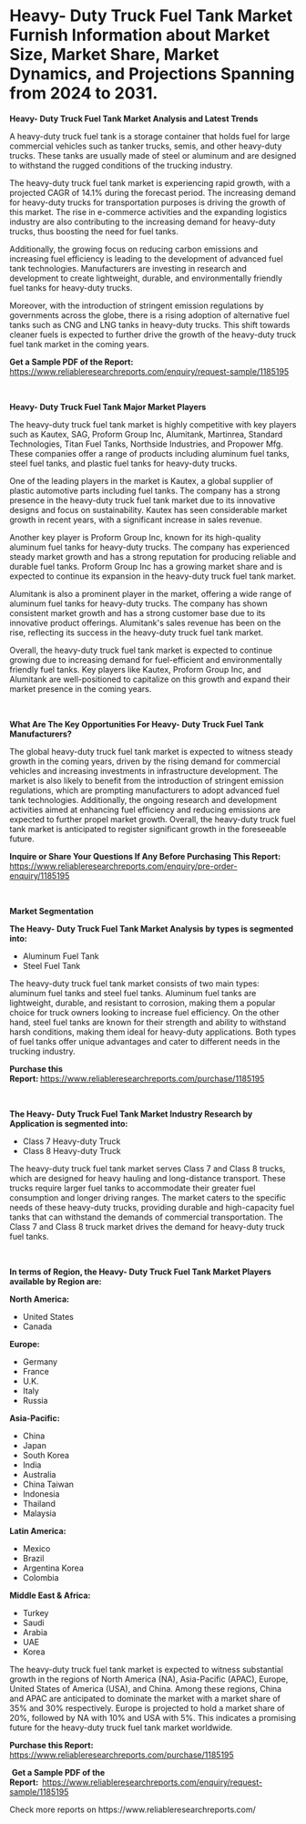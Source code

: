 <p><h1>Heavy- Duty Truck Fuel Tank Market Furnish Information about Market Size, Market Share, Market Dynamics, and Projections Spanning from 2024 to 2031.</h1></p><p><strong>Heavy- Duty Truck Fuel Tank Market Analysis and Latest Trends</strong></p>
<p><p>A heavy-duty truck fuel tank is a storage container that holds fuel for large commercial vehicles such as tanker trucks, semis, and other heavy-duty trucks. These tanks are usually made of steel or aluminum and are designed to withstand the rugged conditions of the trucking industry.</p><p>The heavy-duty truck fuel tank market is experiencing rapid growth, with a projected CAGR of 14.1% during the forecast period. The increasing demand for heavy-duty trucks for transportation purposes is driving the growth of this market. The rise in e-commerce activities and the expanding logistics industry are also contributing to the increasing demand for heavy-duty trucks, thus boosting the need for fuel tanks.</p><p>Additionally, the growing focus on reducing carbon emissions and increasing fuel efficiency is leading to the development of advanced fuel tank technologies. Manufacturers are investing in research and development to create lightweight, durable, and environmentally friendly fuel tanks for heavy-duty trucks.</p><p>Moreover, with the introduction of stringent emission regulations by governments across the globe, there is a rising adoption of alternative fuel tanks such as CNG and LNG tanks in heavy-duty trucks. This shift towards cleaner fuels is expected to further drive the growth of the heavy-duty truck fuel tank market in the coming years.</p></p>
<p><strong>Get a Sample PDF of the Report:&nbsp;</strong> <a href="https://www.reliableresearchreports.com/enquiry/request-sample/1185195">https://www.reliableresearchreports.com/enquiry/request-sample/1185195</a></p>
<p>&nbsp;</p>
<p><strong>Heavy- Duty Truck Fuel Tank Major Market Players</strong></p>
<p><p>The heavy-duty truck fuel tank market is highly competitive with key players such as Kautex, SAG, Proform Group Inc, Alumitank, Martinrea, Standard Technologies, Titan Fuel Tanks, Northside Industries, and Propower Mfg. These companies offer a range of products including aluminum fuel tanks, steel fuel tanks, and plastic fuel tanks for heavy-duty trucks.</p><p>One of the leading players in the market is Kautex, a global supplier of plastic automotive parts including fuel tanks. The company has a strong presence in the heavy-duty truck fuel tank market due to its innovative designs and focus on sustainability. Kautex has seen considerable market growth in recent years, with a significant increase in sales revenue.</p><p>Another key player is Proform Group Inc, known for its high-quality aluminum fuel tanks for heavy-duty trucks. The company has experienced steady market growth and has a strong reputation for producing reliable and durable fuel tanks. Proform Group Inc has a growing market share and is expected to continue its expansion in the heavy-duty truck fuel tank market.</p><p>Alumitank is also a prominent player in the market, offering a wide range of aluminum fuel tanks for heavy-duty trucks. The company has shown consistent market growth and has a strong customer base due to its innovative product offerings. Alumitank's sales revenue has been on the rise, reflecting its success in the heavy-duty truck fuel tank market.</p><p>Overall, the heavy-duty truck fuel tank market is expected to continue growing due to increasing demand for fuel-efficient and environmentally friendly fuel tanks. Key players like Kautex, Proform Group Inc, and Alumitank are well-positioned to capitalize on this growth and expand their market presence in the coming years.</p></p>
<p>&nbsp;</p>
<p><strong>What Are The Key Opportunities For Heavy- Duty Truck Fuel Tank Manufacturers?</strong></p>
<p><p>The global heavy-duty truck fuel tank market is expected to witness steady growth in the coming years, driven by the rising demand for commercial vehicles and increasing investments in infrastructure development. The market is also likely to benefit from the introduction of stringent emission regulations, which are prompting manufacturers to adopt advanced fuel tank technologies. Additionally, the ongoing research and development activities aimed at enhancing fuel efficiency and reducing emissions are expected to further propel market growth. Overall, the heavy-duty truck fuel tank market is anticipated to register significant growth in the foreseeable future.</p></p>
<p><strong>Inquire or Share Your Questions If Any Before Purchasing This Report:</strong> <a href="https://www.reliableresearchreports.com/enquiry/pre-order-enquiry/1185195">https://www.reliableresearchreports.com/enquiry/pre-order-enquiry/1185195</a></p>
<p>&nbsp;</p>
<p><strong>Market Segmentation</strong></p>
<p><strong>The Heavy- Duty Truck Fuel Tank Market Analysis by types is segmented into:</strong></p>
<p><ul><li>Aluminum Fuel Tank</li><li>Steel Fuel Tank</li></ul></p>
<p><p>The heavy-duty truck fuel tank market consists of two main types: aluminum fuel tanks and steel fuel tanks. Aluminum fuel tanks are lightweight, durable, and resistant to corrosion, making them a popular choice for truck owners looking to increase fuel efficiency. On the other hand, steel fuel tanks are known for their strength and ability to withstand harsh conditions, making them ideal for heavy-duty applications. Both types of fuel tanks offer unique advantages and cater to different needs in the trucking industry.</p></p>
<p><strong>Purchase this Report:&nbsp;</strong><a href="https://www.reliableresearchreports.com/purchase/1185195">https://www.reliableresearchreports.com/purchase/1185195</a></p>
<p>&nbsp;</p>
<p><strong>The Heavy- Duty Truck Fuel Tank Market Industry Research by Application is segmented into:</strong></p>
<p><ul><li>Class 7 Heavy-duty Truck</li><li>Class 8 Heavy-duty Truck</li></ul></p>
<p><p>The heavy-duty truck fuel tank market serves Class 7 and Class 8 trucks, which are designed for heavy hauling and long-distance transport. These trucks require larger fuel tanks to accommodate their greater fuel consumption and longer driving ranges. The market caters to the specific needs of these heavy-duty trucks, providing durable and high-capacity fuel tanks that can withstand the demands of commercial transportation. The Class 7 and Class 8 truck market drives the demand for heavy-duty truck fuel tanks.</p></p>
<p>&nbsp;</p>
<p><strong>In terms of Region, the Heavy- Duty Truck Fuel Tank Market Players available by Region are:</strong></p>
<p>
    <p> <strong> North America: </strong>
        <ul>
            <li>United States</li>
            <li>Canada</li>
        </ul>
        </p> 
    <p> <strong> Europe: </strong>
        <ul>
            <li>Germany</li>
            <li>France</li>
            <li>U.K.</li>
            <li>Italy</li>
            <li>Russia</li>
        </ul>
        </p> 
    <p> <strong> Asia-Pacific: </strong>
        <ul>
            <li>China</li>
            <li>Japan</li>
            <li>South Korea</li>
            <li>India</li>
            <li>Australia</li>
            <li>China Taiwan</li>
            <li>Indonesia</li>
            <li>Thailand</li>
            <li>Malaysia</li>
        </ul>
        </p> 
    <p> <strong> Latin America: </strong>
        <ul>
            <li>Mexico</li>
            <li>Brazil</li>
            <li>Argentina Korea</li>
            <li>Colombia</li>
        </ul>
        </p> 
    <p> <strong> Middle East & Africa: </strong>
        <ul>
            <li>Turkey</li>
            <li>Saudi</li>
            <li>Arabia</li>
            <li>UAE</li>
            <li>Korea</li>
        </ul>
    </p>
    </p>
<p><p>The heavy-duty truck fuel tank market is expected to witness substantial growth in the regions of North America (NA), Asia-Pacific (APAC), Europe, United States of America (USA), and China. Among these regions, China and APAC are anticipated to dominate the market with a market share of 35% and 30% respectively. Europe is projected to hold a market share of 20%, followed by NA with 10% and USA with 5%. This indicates a promising future for the heavy-duty truck fuel tank market worldwide.</p></p>
<p><strong>Purchase this Report: </strong><a href="https://www.reliableresearchreports.com/purchase/1185195">https://www.reliableresearchreports.com/purchase/1185195</a></p>
<p>&nbsp;<strong>Get a Sample PDF of the Report:&nbsp;&nbsp;</strong><a href="https://www.reliableresearchreports.com/enquiry/request-sample/1185195">https://www.reliableresearchreports.com/enquiry/request-sample/1185195</a></p>
<p><strong></strong></p>
<p>Check more reports on https://www.reliableresearchreports.com/</p>